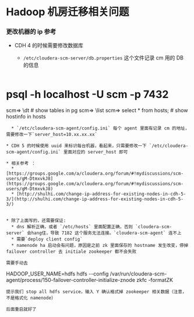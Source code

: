 # Hadoop 机房迁移相关问题 

### 更改机器的 ip 参考

* CDH 4 的时候需要修改数据库

  * `/etc/cloudera-scm-server/db.properties` 这个文件记录 cm 用的 DB 的信息 
  ``` 
# psql  -h localhost -U scm -p 7432
scm=> \dt # show tables in pg
scm=> \list
scm=> select * from hosts; # show hostinfo in hosts
```
  * `/etc/cloudera-scm-agent/config.ini` 每个 agent 里面有记录 cm 的地址，需要修改一下`server_host=10.xx.xx.xx`

* CDH 5 的时候使用 uuid 来标识每台机器，看起来，只需要修改一下 `/etc/cloudera-scm-agent/config.ini` 里面对应的 server_host 即可 

* 相关参考 ：
  * [https://groups.google.com/a/cloudera.org/forum/#!mydiscussions/scm-users/gM-DtmxvkJ8](https://groups.google.com/a/cloudera.org/forum/#!mydiscussions/scm-users/gM-DtmxvkJ8)
  * [http://shulhi.com/change-ip-address-for-existing-nodes-in-cdh-5-3/](http://shulhi.com/change-ip-address-for-existing-nodes-in-cdh-5-3/)


* 除了上面写的，还需要保证:
  * dns 解析正确，或者 `/etc/hosts` 里面配置正确，否则 `cloudera-scm-server` 会hang住，导致 7182 这个服务无法连接。`cloudera-scm-agent` 连不上
  * 需要`deploy client config`
  * namenode ha 启动会有问题，原因是之前 zk 里面保存的 hostname 发生改变，停掉 failover controller 去 initiale zookeeper 都不会失败

需要手动去 
```
HADOOP_USER_NAME=hdfs hdfs --config /var/run/cloudera-scm-agent/process/150-failover-controller-initialize-znode zkfc -formatZK
```
提示我们 stop all hdfs service，输入 Y 确认格式掉 zookeeper 相关数据（注意，不是格式化 namenode）

后面重启就好了


